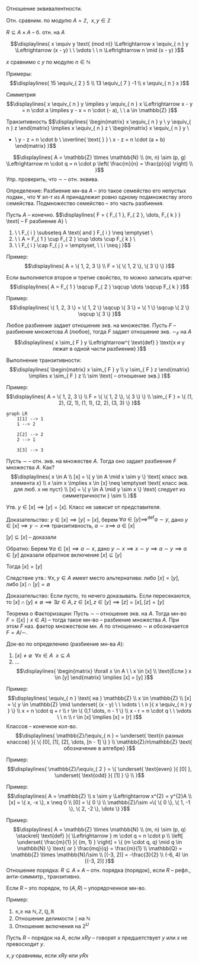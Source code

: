 Отношение эквивалентности.

Отн. сравним. по модулю $A = \mathbb{Z}, \ \ x, y \in \mathbb{Z}$

$R \subseteq A \times A$ – б. отн. на $A$ 

$$\displaylines{
x \equiv y \text{ (mod n)} \Leftrightarrow x \equiv_{ n } y \Leftrightarrow (x - y) \ \ \vdots \ \ n \Leftrightarrow n \mid (x - y)
}$$

$x$ сравнимо с $y$ по модулю $n \in \mathbb{N}$ 

Примеры: 
$$\displaylines{
15 \equiv_{ 2 } 5 \\ 
13 \equiv_{ 7 } -1  \\ 
x \equiv_{ n } x 
}$$

Симметрия 
$$\displaylines{
x \equiv_{ n } y \implies y \equiv_{ n } x \Leftrightarrow x - y = n \cdot a \implies y - x = n \cdot (- a), \ \ a \in \mathbb{Z}
}$$

Транзитивность 
$$\displaylines{
\begin{matrix}
x \equiv_{ n } y  \\
y \equiv_{ n } z
\end{matrix} \implies  x \equiv_{ n } z \\ 
\begin{matrix}
x \equiv_{ n } y  \\
+ \\
y - z = n \cdot b \\
\overline{ \text{           } } \\
x - z = n \cdot (a + b)
\end{matrix}
}$$

$$\displaylines{
A = \mathbb{Z} \times \mathbb{N} \\ 
(m, n) \sim (p, g) \Leftrightarrow m \cdot q = n \cdot p \left( \frac{m}{n} = \frac{p}{q} \right) \\ 
}$$
Упр. проверить, что $\sim$ – отн. эквива. 

Определение: Разбиение мн-ва $A$ – это такое семейство его непустых подмн., что $\forall$ эл-т из $A$ принадлежит ровно одному подмножеству этого семейства. Подмножество семейство – это часть разбиения. 

Пусть $A$ – конечно. 
$$\displaylines{
F = \{ F_{ 1 }, F_{ 2 }, \dots, F_{ k } \} \text{ – F разбиение А} \\ 
1. \ \ F_{ i } \subseteq A \text{ and } F_{ i } \neq \emptyset \\ 
2. \ \ A = F_{ 1 } \cup F_{ 2 } \cup \dots \cup F_{ k } \\ 
3. \ \ F_{ i } \cap F_{ j } = \emptyset, \ \ i \neq j
}$$

Пример: 
$$\displaylines{
A = \{ 1, 2, 3 \} \\ 
F = \{ \{ 1, 2 \}, \{ 3 \} \}
}$$


Если выполняется второе и третие свойство, то можно записать кратче: 
$$\displaylines{
A = F_{ 1 } \sqcup F_{ 2 } \sqcup \dots \sqcup F_{ k } 
}$$

Пример: 
$$\displaylines{
\{ 1, 2, 3 \} = \{ 1, 2 \} \sqcup \{ 3 \} = \{ 1 \} \sqcup \{ 2 \} \sqcup \{ 3 \}
}$$

Любое разбиение задает отношение экв. на множестве. Пусть $F$ – разбиение множетсва $A$ (любое), тогда $F$ задает отношение экв. $\sim_{ F }$ на $A$ 
$$\displaylines{
x \sim_{ F } y \Leftrightarrow^{ \text{def} } \text{x и y лежат в одной части разбиения}
}$$

Выполнение транзитивности: 
$$\displaylines{
\begin{matrix}
x \sim_{ F } y  \\
y \sim_{ F } z 
\end{matrix} \implies x \sim_{ F } z \\ 
\sim \text{ – отношение экв.}
}$$

Пример: 
$$\displaylines{
A = \{ 1, 2, 3 \} \\ 
F = \{ \{ 1, 2 \}, \{ 3 \} \} \\ 
\sim_{ F } = \{ (1, 2), (2, 1), (1, 1), (2, 2), (3, 3) \}
}$$
```mermaid 
graph LR 
	1[1] --> 1
	1 --> 2 
	
	2[2] --> 2
	2 --> 1
	
	3[3] --> 3
```

Пусть $\sim$ – отн. экв. на множестве $A$. Тогда оно задает разбиение $F$ множества $A$. Как? 
$$\displaylines{
x \in A  \\ 
[x] = \{ y \in A \mid x \sim y \} \text{ класс экв. элемента x} \\ 
x \sim x \implies x \in [x] \neq \emptyset \text{ класс экв. для люб. x не пуст} \\ 
[x] = \{ y \in A \mid y \sim x \} \text{ следует из симметричности } \sim \\ 
}$$


Утв. $y \in [x] \implies [y] = [x]$. Класс не зависит от представителя. 

Доказательство: $y \in [x] \implies [y] = [x]$, берем $\forall a \in [y] \implies^{ \text{def} } a \sim y$, дано $y \in [x] \implies y \sim x \implies$ транзитивность, $a \sim x \implies$ $a \in [x]$ 

$[y] \subseteq [x]$ – доказали 

Обратно: Берем $\forall a \in [x] \implies a \sim x$, дано $y \sim x \implies x \sim y \implies a \sim y \implies a \in [y]$ доказали обратное включение $[x] \subseteq [y]$ 

Тогда $[x] = [y]$

Следствие утв.: $\forall x, y \in A$ имеет место альтернатива: либо $[x] = [y]$, либо $[x] \cap [y] = \emptyset$

Доказательство: Если пусто, то нечего доказывать. Если пересекаются, то $[x] \cap [y] \neq \emptyset \implies \exists z \in A, z \in [x], z \in [y] \implies [z] = [x], [z]= [y]$ 

Теорема о Факторизации: Пусть $\sim$ – отношение экв. на $A$. Тогда мн-во $F =\{ [x] \mid x \in A \}$ – тогда такое мн-во – разбиение множества $A$. При этом $F$ наз. фактор множеством мн. $A$ по отношению $\sim$ и обозначается $F = A/\sim$. 

Док-во по определению (разбиение мн-ва $A$): 
1. $[x] \neq \emptyset \ \ \forall x \in A \ \ x \subseteq A$ 
2. ...
$$\displaylines{
\begin{matrix}
\forall x \in A \ \ x \in [x] \\
\text{Если } x \in [y] 
\end{matrix} \implies [x] = [y]
}$$

Пример: 
$$\displaylines{
\equiv_{ n } \text{ на } \mathbb{Z} \\ 
x \in \mathbb{Z} \\ 
[x] = \{ y \in \mathbb{Z} \mid \underset{ (x - y) \ \ \vdots \ \ n }{ x \equiv_{ n } y } \} \\
x = n \cdot q + r \\ 
r \in \{ 0,1 \dots, n - 1 \} \\ 
x - r = n \cdot q \ \ \vdots \ \ n \\ 
r \in [x] \implies [x] = [r]
}$$
Классов – конечное кол-во. 
$$\displaylines{
\mathbb{Z}/\equiv_{ n } = \underset{ \text{n разных классов} }{ \{ [0], [1], [2], \dots, [n - 1] \} } \\ 
\mathbb{Z}/n\mathbb{Z} \text{ обозначение в алгебре}
}$$

Пример: 
$$\displaylines{
\mathbb{Z}/\equiv_{ 2 } = \{ \underset{ \text{even} }{ [0] }, \underset{ \text{odd} }{ [1] } \} \\ 
}$$

Пример: 
$$\displaylines{
A = \mathbb{Z} \\ 
x \sim y \Leftrightarrow x^{2} = y^{2}A \\ 
[x] = \{ x, -x \}, x \neq 0 \\ 
[0] = \{ 0 \} \\ 
\mathbb{Z}/\sim =\{ \{ 0 \}, \{ 1, -1 \}, \{ 2, -2 \}, \dots \}
}$$

Пример: 
$$\displaylines{
A = \mathbb{Z} \times \mathbb{N} \\ 
(m, n) \sim (p, q) \stackrel{ \text{def} }{ \Leftrightarrow } m \cdot q = n \cdot p \\ 
\left[ \underset{ \frac{m}{1} }{ (m, 1) } \right] = \{ (m \cdot q, q) \mid q \in \mathbb{N} \} \text{ or } \frac{mq}{q} = \frac{m}{1} \\ 
\mathbb{Q} = \mathbb{Z} \times \mathbb{N}/\sim  \\ 
[(-3, 2)] = -\frac{3}{2} \\ 
(-6, 4) \in [(-3, 2)]
}$$
Отношение порядка: $R \subseteq A \times A$ – отн. порядка (порядок), если $R$ – рефл., анти-симмитр., транзитивно. 

Если $R$ – это порядок, то $(A, R)$ – упорядоченное мн-во. 

Пример: 
1. $\leq, \geq$ на $\mathbb{N}, \mathbb{Z}, \mathbb{Q}, \mathbb{R}$ 
2. Отношение делимости $\mid$ на $\mathbb{N}$
3. Отношение включения на $2^{ U }$ 

Пусть $R$ – порядок на $A$, если $xRy$ – говорят $x$ предшетствует $y$ или $x$ не превосходит $y$. 

$x, y$ сравнимы, если $xRy$ или $yRx$ 
